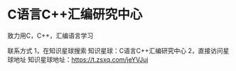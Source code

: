 # C语言C++汇编研究中心
致力用C，C++，汇编语言学习

联系方式
1，在知识星球搜索
知识星球：C语言C++汇编研究中心
2，直接访问星球地址
知识星球地址：https://t.zsxq.com/jeYVJuj

